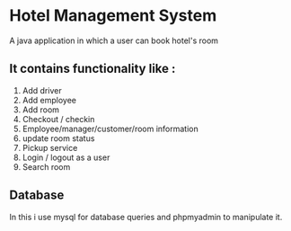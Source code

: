 # Hotel Management System
A java application in which a user can book hotel's room 
## It contains functionality like : 

1. Add driver
2. Add employee
3. Add room 
4. Checkout / checkin
5. Employee/manager/customer/room information
6. update room status
7. Pickup service
8. Login / logout as a user
9. Search room

## Database
In this i use mysql for database queries and phpmyadmin to manipulate it.
